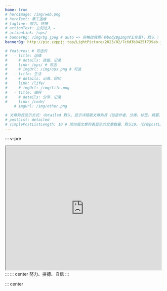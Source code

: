 ```yaml
---
home: true
# heroImage: /img/web.png
# heroText: 章工运维
# tagline: 努力、拼搏
# actionText: 立刻进入 →
# actionLink: /ops/
# bannerBg: /img/bg.jpeg # auto => 网格纹背景(有bodyBgImg时无背景)，默认 | none => 无 | '大图地址' | background: 自定义背景样式       提示：如发现文本颜色不适应你的背景时可以到palette.styl修改$bannerTextColor变量
bannerBg: http://pic.zzppjj.top/LightPicture/2023/02/7c6d3b8425f739ab.jpg # auto => 网格纹背景(有bodyBgImg时无背景)，默认 | none => 无 | '大图地址' | background: 自定义背景样式       提示：如发现文本颜色不适应你的背景时可以到palette.styl修改$bannerTextColor变量

# features: # 可选的
#   - title: 运维
#     # details: 技能、记录
#     link: /ops/ # 可选
#     # imgUrl: /img/ops.png # 可选
#   - title: 生活
#     # details: 记录、回忆
#     link: /life/
#     # imgUrl: /img/life.png
#   - title: 编程
#     # details: 分享、记录
#     link: /code/
    # imgUrl: /img/other.png

# 文章列表显示方式: detailed 默认，显示详细版文章列表（包括作者、分类、标签、摘要、分页等）| simple => 显示简约版文章列表（仅标题和日期）| none 不显示文章列表
# postList: detailed
# simplePostListLength: 10 # 简约版文章列表显示的文章数量，默认10。（仅在postList设置为simple时生效）
---
```

::: v-pre
<iframe height="400" style="width: 100%;" scrolling="no" title="轮播展示" src="https://www.zzppjj.top/lunbo/lunbo.html"></iframe>
:::
::: center
努力、拼搏、自信
:::

::: center
<ClientOnly>
  <WebInfo/>
</ClientOnly>